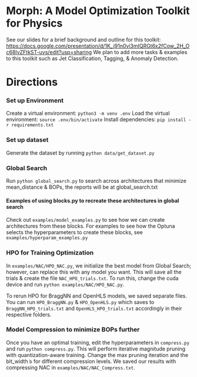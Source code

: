 # Morph: A Model Optimization Toolkit for Physics
See our slides for a brief background and outline for this toolkit: https://docs.google.com/presentation/d/1K_j91n0vi3mIQRGt6x2fCow_2H_Oc68IvZFtkST-uvs/edit?usp=sharing
We plan to add more tasks & examples to this toolkit such as Jet Classification, Tagging, & Anomaly Detection.

# Directions
### Set up Environment
Create a virtual environment: `` python3 -m venv .env ``
Load the virtual environment: ``source .env/bin/activate``
Install dependencies: ``pip install -r requirements.txt``

### Set up dataset
Generate the dataset by running ``python data/get_dataset.py``

### Global Search
Run ``python global_search.py`` to search across architectures that minimize mean_distance & BOPs, the reports will be at global_search.txt

#### Examples of using blocks.py to recreate these architectures in global search
Check out ``examples/model_examples.py`` to see how we can create architectures from these blocks.
For examples to see how the Optuna selects the hyperparameters to create these blocks, see ``examples/hyperparam_examples.py``

### HPO for Training Optimization
In ``examples/NAC/HPO_NAC.py``, we initialize the best model from Global Search; however, can replace this with any model you want. This will save all the trials & create the file ``NAC_HPO_trials.txt``. To run this, change the cuda device and run ``python examples/NAC/HPO_NAC.py``.

To rerun HPO for BraggNN and OpenHLS models, we saved separate files. You can run ``HPO_BraggNN.py`` & ``HPO_OpenHLS.py`` which saves to ``BraggNN_HPO_trials.txt`` and ``OpenHLS_HPO_trials.txt`` accordingly in their respective folders.

### Model Compression to minimize BOPs further
Once you have an optimal training, edit the hyperparameters in ``compress.py`` and run  ``python compress.py``. This will perform iterative magnitude pruning with quantization-aware training. Change the max pruning iteration and the bit_width ``b`` for different compression levels. We saved our results with compressing NAC in ``examples/NAC/NAC_Compress.txt``.